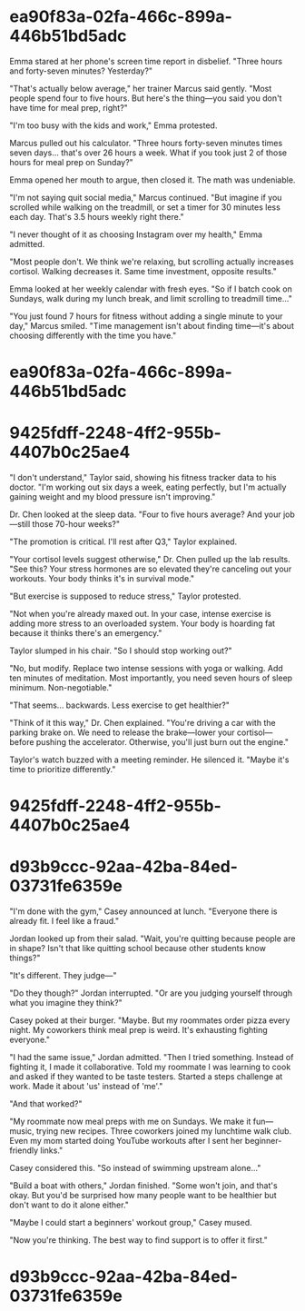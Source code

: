 

# ea90f83a-02fa-466c-899a-446b51bd5adc

Emma stared at her phone's screen time report in disbelief. "Three hours and forty-seven minutes? Yesterday?"

"That's actually below average," her trainer Marcus said gently. "Most people spend four to five hours. But here's the thing—you said you don't have time for meal prep, right?"

"I'm too busy with the kids and work," Emma protested.

Marcus pulled out his calculator. "Three hours forty-seven minutes times seven days... that's over 26 hours a week. What if you took just 2 of those hours for meal prep on Sunday?"

Emma opened her mouth to argue, then closed it. The math was undeniable.

"I'm not saying quit social media," Marcus continued. "But imagine if you scrolled while walking on the treadmill, or set a timer for 30 minutes less each day. That's 3.5 hours weekly right there."

"I never thought of it as choosing Instagram over my health," Emma admitted.

"Most people don't. We think we're relaxing, but scrolling actually increases cortisol. Walking decreases it. Same time investment, opposite results."

Emma looked at her weekly calendar with fresh eyes. "So if I batch cook on Sundays, walk during my lunch break, and limit scrolling to treadmill time..."

"You just found 7 hours for fitness without adding a single minute to your day," Marcus smiled. "Time management isn't about finding time—it's about choosing differently with the time you have."

# ea90f83a-02fa-466c-899a-446b51bd5adc



# 9425fdff-2248-4ff2-955b-4407b0c25ae4

"I don't understand," Taylor said, showing his fitness tracker data to his doctor. "I'm working out six days a week, eating perfectly, but I'm actually gaining weight and my blood pressure isn't improving."

Dr. Chen looked at the sleep data. "Four to five hours average? And your job—still those 70-hour weeks?"

"The promotion is critical. I'll rest after Q3," Taylor explained.

"Your cortisol levels suggest otherwise," Dr. Chen pulled up the lab results. "See this? Your stress hormones are so elevated they're canceling out your workouts. Your body thinks it's in survival mode."

"But exercise is supposed to reduce stress," Taylor protested.

"Not when you're already maxed out. In your case, intense exercise is adding more stress to an overloaded system. Your body is hoarding fat because it thinks there's an emergency."

Taylor slumped in his chair. "So I should stop working out?"

"No, but modify. Replace two intense sessions with yoga or walking. Add ten minutes of meditation. Most importantly, you need seven hours of sleep minimum. Non-negotiable."

"That seems... backwards. Less exercise to get healthier?"

"Think of it this way," Dr. Chen explained. "You're driving a car with the parking brake on. We need to release the brake—lower your cortisol—before pushing the accelerator. Otherwise, you'll just burn out the engine."

Taylor's watch buzzed with a meeting reminder. He silenced it. "Maybe it's time to prioritize differently."

# 9425fdff-2248-4ff2-955b-4407b0c25ae4



# d93b9ccc-92aa-42ba-84ed-03731fe6359e

"I'm done with the gym," Casey announced at lunch. "Everyone there is already fit. I feel like a fraud."

Jordan looked up from their salad. "Wait, you're quitting because people are in shape? Isn't that like quitting school because other students know things?"

"It's different. They judge—"

"Do they though?" Jordan interrupted. "Or are you judging yourself through what you imagine they think?"

Casey poked at their burger. "Maybe. But my roommates order pizza every night. My coworkers think meal prep is weird. It's exhausting fighting everyone."

"I had the same issue," Jordan admitted. "Then I tried something. Instead of fighting it, I made it collaborative. Told my roommate I was learning to cook and asked if they wanted to be taste testers. Started a steps challenge at work. Made it about 'us' instead of 'me'."

"And that worked?"

"My roommate now meal preps with me on Sundays. We make it fun—music, trying new recipes. Three coworkers joined my lunchtime walk club. Even my mom started doing YouTube workouts after I sent her beginner-friendly links."

Casey considered this. "So instead of swimming upstream alone..."

"Build a boat with others," Jordan finished. "Some won't join, and that's okay. But you'd be surprised how many people want to be healthier but don't want to do it alone either."

"Maybe I could start a beginners' workout group," Casey mused.

"Now you're thinking. The best way to find support is to offer it first."

# d93b9ccc-92aa-42ba-84ed-03731fe6359e

